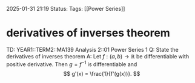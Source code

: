 2025-01-31 21:19
Status: 
Tags: [[Power Series]]
# derivatives of inverses theorem

TD: YEAR1::TERM2::MA139 Analysis 2::01 Power Series 1
Q: State the derivatives of inverses theorem
A: Let $f: (a, b) \to \mathbb{R}$ be differentiable with positive derivative. Then $g = f^{-1}$ is differentiable and$$
g'(x) = \frac{1}{f'(g(x))}.
$$
<!--ID: 1738358580200-->

